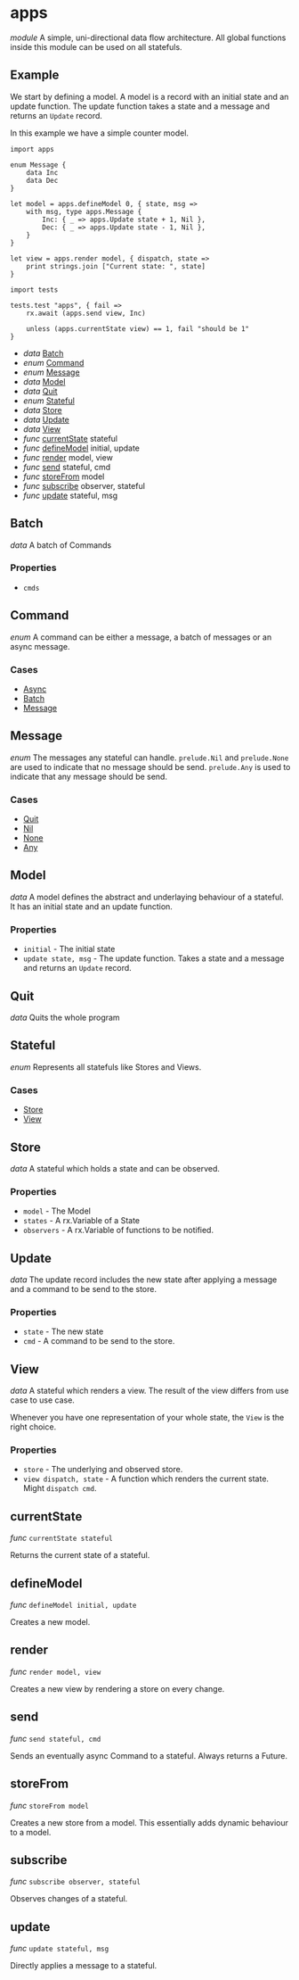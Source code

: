 # apps

_module_
A simple, uni-directional data flow architecture.
All global functions inside this module can be used on all statefuls.

## Example

We start by defining a model. A model is a record with an initial state and an update function.
The update function takes a state and a message and returns an `Update` record.

In this example we have a simple counter model.

```lithia
import apps

enum Message {
    data Inc
    data Dec
}

let model = apps.defineModel 0, { state, msg =>
    with msg, type apps.Message {
        Inc: { _ => apps.Update state + 1, Nil },
        Dec: { _ => apps.Update state - 1, Nil },
    }
}

let view = apps.render model, { dispatch, state =>
    print strings.join ["Current state: ", state]
}

import tests

tests.test "apps", { fail =>
    rx.await (apps.send view, Inc)

    unless (apps.currentState view) == 1, fail "should be 1"
}
```

- _data_ [Batch](#Batch)
- _enum_ [Command](#Command)
- _enum_ [Message](#Message)
- _data_ [Model](#Model)
- _data_ [Quit](#Quit)
- _enum_ [Stateful](#Stateful)
- _data_ [Store](#Store)
- _data_ [Update](#Update)
- _data_ [View](#View)
- _func_ [currentState](#currentState) stateful
- _func_ [defineModel](#defineModel) initial, update
- _func_ [render](#render) model, view
- _func_ [send](#send) stateful, cmd
- _func_ [storeFrom](#storeFrom) model
- _func_ [subscribe](#subscribe) observer, stateful
- _func_ [update](#update) stateful, msg

## Batch

_data_ A batch of Commands

### Properties

- `cmds`

## Command

_enum_
A command can be either a message, a batch of messages or an async message.

### Cases

- [Async](#Async)
- [Batch](#Batch)
- [Message](#Message)

## Message

_enum_
The messages any stateful can handle.
`prelude.Nil` and `prelude.None` are used to indicate that no message should be send.
`prelude.Any` is used to indicate that any message should be send.

### Cases

- [Quit](#Quit)
- [Nil](#Nil)
- [None](#None)
- [Any](#Any)

## Model

_data_ A model defines the abstract and underlaying behaviour of a stateful.
It has an initial state and an update function.

### Properties

- `initial` - The initial state
- `update state, msg` - The update function.
  Takes a state and a message and returns an `Update` record.

## Quit

_data_ Quits the whole program

## Stateful

_enum_
Represents all statefuls like Stores and Views.

### Cases

- [Store](#Store)
- [View](#View)

## Store

_data_ A stateful which holds a state and can be observed.

### Properties

- `model` - The Model
- `states` - A rx.Variable of a State
- `observers` - A rx.Variable of functions to be notified.

## Update

_data_ The update record includes the new state after applying a message and a command to be send to the store.

### Properties

- `state` - The new state
- `cmd` - A command to be send to the store.

## View

_data_ A stateful which renders a view.
The result of the view differs from use case to use case.

Whenever you have one representation of your whole state, the `View` is the right choice.

### Properties

- `store` - The underlying and observed store.
- `view dispatch, state` - A function which renders the current state.
  Might `dispatch cmd`.

## currentState

_func_ `currentState stateful`

Returns the current state of a stateful.

## defineModel

_func_ `defineModel initial, update`

Creates a new model.

## render

_func_ `render model, view`

Creates a new view by rendering a store on every change.

## send

_func_ `send stateful, cmd`

Sends an eventually async Command to a stateful.
Always returns a Future.

## storeFrom

_func_ `storeFrom model`

Creates a new store from a model.
This essentially adds dynamic behaviour to a model.

## subscribe

_func_ `subscribe observer, stateful`

Observes changes of a stateful.

## update

_func_ `update stateful, msg`

Directly applies a message to a stateful.
